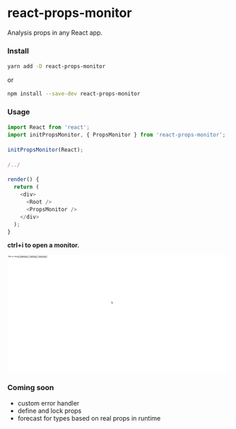 # react-props-monitor

Analysis props in any React app.

### Install

```bash
yarn add -D react-props-monitor
```

or

```bash
npm install --save-dev react-props-monitor
```

### Usage

```javascript
import React from 'react';
import initPropsMonitor, { PropsMonitor } from 'react-props-monitor';

initPropsMonitor(React);

/../

render() {
  return (
    <div>
      <Root />
      <PropsMonitor />
    </div>
  );
}

```

**ctrl+i to open a monitor.**

![react-props-monitor](docs/demo.gif)

### Coming soon

- custom error handler
- define and lock props
- forecast for types based on real props in runtime
